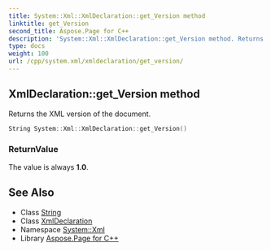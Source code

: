 ```yaml
---
title: System::Xml::XmlDeclaration::get_Version method
linktitle: get_Version
second_title: Aspose.Page for C++
description: 'System::Xml::XmlDeclaration::get_Version method. Returns the XML version of the document in C++.'
type: docs
weight: 100
url: /cpp/system.xml/xmldeclaration/get_version/
---
```

## XmlDeclaration::get_Version method


Returns the XML version of the document.

```cpp
String System::Xml::XmlDeclaration::get_Version()
```


### ReturnValue

The value is always **1.0**.

## See Also

* Class [String](../../../system/string/)
* Class [XmlDeclaration](../)
* Namespace [System::Xml](../../)
* Library [Aspose.Page for C++](../../../)
